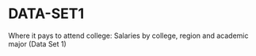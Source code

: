 # DATA-SET1
Where it pays to attend college: Salaries by college, region and academic major (Data Set 1)
